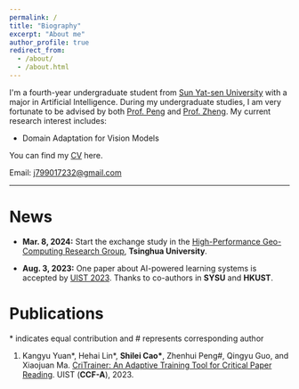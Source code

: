 ```yaml
---
permalink: /
title: "Biography"
excerpt: "About me"
author_profile: true
redirect_from: 
  - /about/
  - /about.html
---
```


I'm a fourth-year undergraduate student from [Sun Yat-sen University](https://www.sysu.edu.cn/) with a major in Artificial Intelligence. During my undergraduate studies, I am very fortunate to be advised by both [Prof. Peng](http://zhenhuipeng.com/) and [Prof. Zheng](https://hail-alloy-af4.notion.site/Juepeng-Zheng-d3b70a4b409145139c91e55813cc80fa). My current research interest includes:
- Domain Adaptation for Vision Models

 
You can find my [CV](../assets/ShileiCao_CV.pdf) here.

Email: [j799017232@gmail.com](mailto:j799017232@gmail.com)

---

News
===
- **Mar. 8, 2024:** Start the exchange study in the [High-Performance Geo-Computing Research Group](http://www.thuhpgc.net/mediawiki/index.php/Main_Page), **Tsinghua University**.

- **Aug. 3, 2023:** One paper about AI-powered learning systems is accepted by [UIST 2023](https://uist.acm.org/2023/). Thanks to co-authors in **SYSU** and **HKUST**.

Publications
===

\* indicates equal contribution and # represents corresponding author 

1. Kangyu Yuan\*, Hehai Lin\*, **Shilei Cao\***, Zhenhui Peng#, Qingyu Guo, and Xiaojuan Ma. [CriTrainer: An Adaptive Training Tool for Critical Paper Reading](https://doi.org/10.1145/3586183.3606816). 
   UIST (**CCF-A**), 2023.


